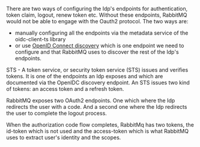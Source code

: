 
There are two ways of configuring the Idp's endpoints for authentication, token claim,
logout, renew token etc. Without these endpoints, RabbitMQ would not be able to
engage with the Oauth2 protocol. The two ways are:
- manually configuring all the endpoints via the metadata service of the oidc-client-ts library
- or use [OpenID Connect discovery](https://openid.net/specs/openid-connect-discovery-1_0.html)
which is one endpoint we need to configure and that RabbitMQ uses to discover the rest of the
Idp's endpoints.


STS - A token service, or security token service (STS) issues and verifies tokens.
It is one of the endpoints an Idp exposes and which are documented via the OpenIDC discovery endpoint.
An STS issues two kind of tokens: an access token and a refresh token.

RabbitMQ exposes two OAuth2 endpoints. One which where the Idp redirects the user with a code.
And a second one where the Idp redirects the user to complete the logout process.

When the authorization code flow completes, RabbitMq has two tokens, the id-token which is
not used and the access-token which is what RabbitMQ uses to extract user's identity and
the scopes. 

